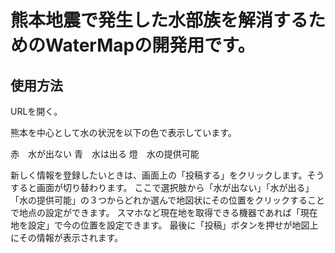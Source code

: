 # 熊本地震で発生した水部族を解消するためのWaterMapの開発用です。

## 使用方法
URLを開く。

熊本を中心として水の状況を以下の色で表示しています。
 
 赤　水が出ない
 青　水は出る
 燈　水の提供可能
 
新しく情報を登録したいときは、画面上の「投稿する」をクリックします。そうすると画面が切り替わります。
ここで選択肢から「水が出ない」「水が出る」「水の提供可能」の３つからどれか選んで地図状にその位置をクリックすることで地点の設定ができます。
スマホなど現在地を取得できる機器であれば「現在地を設定」で今の位置を設定できます。
最後に「投稿」ボタンを押せが地図上にその情報が表示されます。
